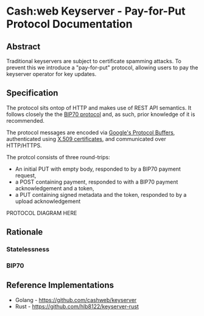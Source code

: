 # Cash:web Keyserver - Pay-for-Put Protocol Documentation

## Abstract

Traditional keyservers are subject to certificate spamming attacks. To prevent this we introduce a "pay-for-put" protocol, allowing users to pay the keyserver operator for key updates.

## Specification

The protocol sits ontop of HTTP and makes use of REST API semantics. It follows closely the the [BIP70 protocol](https://github.com/bitcoin/bips/blob/master/bip-0070.mediawiki) and, as such, prior knowledge of it is recommended.

The protocol messages are encoded via [Google's Protocol Buffers](https://developers.google.com/protocol-buffers), authenticated using [X.509 certificates](https://tools.ietf.org/html/rfc5280), and communicated over HTTP/HTTPS.

The protcol consists of three round-trips:
* An initial PUT with empty body, responded to by a BIP70 payment request,
* a POST containing payment, responded to with a BIP70 payment acknowledgement and a token,
* a PUT containing signed metadata and the token, responded to by a upload acknowledgement

PROTOCOL DIAGRAM HERE



## Rationale

### Statelessness

### BIP70

## Reference Implementations

* Golang - https://github.com/cashweb/keyserver
* Rust - https://github.com/hlb8122/keyserver-rust
